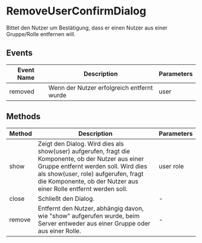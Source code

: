# RemoveUserConfirmDialog

Bittet den Nutzer um Bestätigung, dass er einen Nutzer aus einer Gruppe/Rolle entfernen will.

## Events

<!-- @vuese:RemoveUserConfirmDialog:events:start -->
|Event Name|Description|Parameters|
|---|---|---|
|removed|Wenn der Nutzer erfolgreich entfernt wurde|user|

<!-- @vuese:RemoveUserConfirmDialog:events:end -->


## Methods

<!-- @vuese:RemoveUserConfirmDialog:methods:start -->
|Method|Description|Parameters|
|---|---|---|
|show|Zeigt den Dialog. Wird dies als show(user) aufgerufen, fragt die Komponente, ob der Nutzer aus einer Gruppe entfernt werden soll. Wird dies als show(user, role) aufgerufen, fragt die Komponente, ob der Nutzer aus einer Rolle entfernt werden soll.|user role|
|close|Schließt den Dialog.|-|
|remove|Entfernt den Nutzer, abhängig davon, wie "show" aufgerufen wurde, beim Server entweder aus einer Gruppe oder aus einer Rolle.|-|

<!-- @vuese:RemoveUserConfirmDialog:methods:end -->



